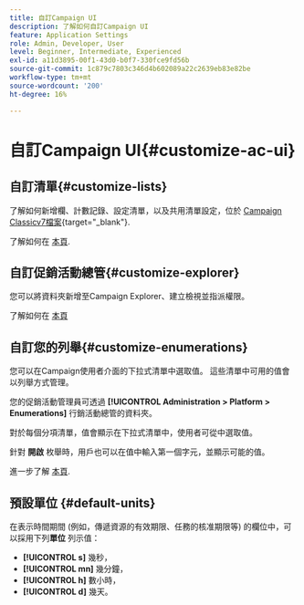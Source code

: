```yaml
---
title: 自訂Campaign UI
description: 了解如何自訂Campaign UI
feature: Application Settings
role: Admin, Developer, User
level: Beginner, Intermediate, Experienced
exl-id: a11d3895-00f1-43d0-b0f7-330fce9fd56b
source-git-commit: 1c879c7803c346d4b602089a22c2639eb83e82be
workflow-type: tm+mt
source-wordcount: '200'
ht-degree: 16%

---
```


# 自訂Campaign UI{#customize-ac-ui}

## 自訂清單{#customize-lists}

了解如何新增欄、計數記錄、設定清單，以及共用清單設定，位於 [Campaign Classicv7檔案](https://experienceleague.adobe.com/docs/campaign-classic/using/getting-started/starting-with-adobe-campaign/campaign-workspace/adobe-campaign-ui-lists.html?lang=en){target="_blank"}.

了解如何在 [本頁](../audiences/create-filters.md).

## 自訂促銷活動總管{#customize-explorer}

您可以將資料夾新增至Campaign Explorer、建立檢視並指派權限。

了解如何在 [本頁](../audiences/folders-and-views.md)


## 自訂您的列舉{#customize-enumerations}

您可以在Campaign使用者介面的下拉式清單中選取值。 這些清單中可用的值會以列舉方式管理。

您的促銷活動管理員可透過 **[!UICONTROL Administration > Platform > Enumerations]** 行銷活動總管的資料夾。

對於每個分項清單，值會顯示在下拉式清單中，使用者可從中選取值。

針對 **開啟** 枚舉時，用戶也可以在值中輸入第一個字元，並顯示可能的值。

進一步了解 [本頁](../../v8/config/ui-settings.md#enumerations).

## 預設單位 {#default-units}

在表示時間期間 (例如，傳遞資源的有效期限、任務的核准期限等) 的欄位中，可以採用下列&#x200B;**單位** 列示值：

* **[!UICONTROL s]** 幾秒，
* **[!UICONTROL mn]** 幾分鐘，
* **[!UICONTROL h]** 數小時，
* **[!UICONTROL d]** 幾天。
